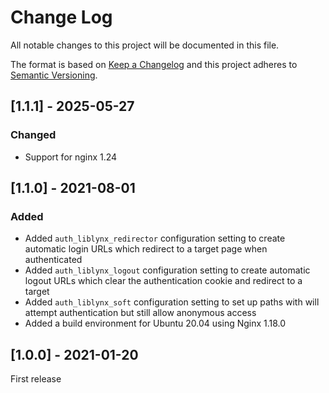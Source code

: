 # Change Log
All notable changes to this project will be documented in this file.

The format is based on [Keep a Changelog](http://keepachangelog.com/)
and this project adheres to [Semantic Versioning](http://semver.org/).

## [1.1.1] - 2025-05-27

### Changed
- Support for nginx 1.24

## [1.1.0] - 2021-08-01


### Added
- Added `auth_liblynx_redirector` configuration setting to create automatic
  login URLs which redirect to a target page when authenticated
- Added `auth_liblynx_logout` configuration setting to create automatic
  logout URLs which clear the authentication cookie and redirect to a target
- Added `auth_liblynx_soft` configuration setting to set up paths with will
  attempt authentication but still allow anonymous access 
- Added a build environment for Ubuntu 20.04 using Nginx 1.18.0

## [1.0.0] - 2021-01-20

First release
